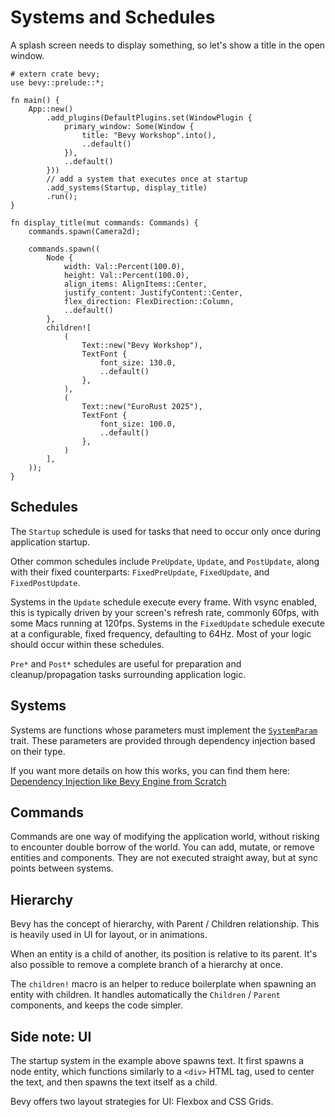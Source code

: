 # Systems and Schedules

A splash screen needs to display something, so let's show a title in the open window.

```rust,no_run
# extern crate bevy;
use bevy::prelude::*;

fn main() {
    App::new()
        .add_plugins(DefaultPlugins.set(WindowPlugin {
            primary_window: Some(Window {
                title: "Bevy Workshop".into(),
                ..default()
            }),
            ..default()
        }))
        // add a system that executes once at startup
        .add_systems(Startup, display_title)
        .run();
}

fn display_title(mut commands: Commands) {
    commands.spawn(Camera2d);

    commands.spawn((
        Node {
            width: Val::Percent(100.0),
            height: Val::Percent(100.0),
            align_items: AlignItems::Center,
            justify_content: JustifyContent::Center,
            flex_direction: FlexDirection::Column,
            ..default()
        },
        children![
            (
                Text::new("Bevy Workshop"),
                TextFont {
                    font_size: 130.0,
                    ..default()
                },
            ),
            (
                Text::new("EuroRust 2025"),
                TextFont {
                    font_size: 100.0,
                    ..default()
                },
            )
        ],
    ));
}
```

## Schedules

The `Startup` schedule is used for tasks that need to occur only once during application startup.

Other common schedules include `PreUpdate`, `Update`, and `PostUpdate`, along with their fixed counterparts: `FixedPreUpdate`, `FixedUpdate`, and `FixedPostUpdate`.

Systems in the `Update` schedule execute every frame. With vsync enabled, this is typically driven by your screen's refresh rate, commonly 60fps, with some Macs running at 120fps. Systems in the `FixedUpdate` schedule execute at a configurable, fixed frequency, defaulting to 64Hz. Most of your logic should occur within these schedules.

`Pre*` and `Post*` schedules are useful for preparation and cleanup/propagation tasks surrounding application logic.

## Systems

Systems are functions whose parameters must implement the [`SystemParam`](https://docs.rs/bevy/0.17.2/bevy/ecs/system/trait.SystemParam.html) trait. These parameters are provided through dependency injection based on their type.

If you want more details on how this works, you can find them here: [Dependency Injection like Bevy Engine from Scratch](https://promethia-27.github.io/dependency_injection_like_bevy_from_scratch/introductions.html)

## Commands

Commands are one way of modifying the application world, without risking to encounter double borrow of the world. You can add, mutate, or remove entities and components. They are not executed straight away, but at sync points between systems.

## Hierarchy

Bevy has the concept of hierarchy, with Parent / Children relationship. This is heavily used in UI for layout, or in animations.

When an entity is a child of another, its position is relative to its parent. It's also possible to remove a complete branch of a hierarchy at once.

The `children!` macro is an helper to reduce boilerplate when spawning an entity with children. It handles automatically the `Children` / `Parent` components, and keeps the code simpler.

## Side note: UI

The startup system in the example above spawns text. It first spawns a node entity, which functions similarly to a `<div>` HTML tag, used to center the text, and then spawns the text itself as a child.

Bevy offers two layout strategies for UI: Flexbox and CSS Grids.
